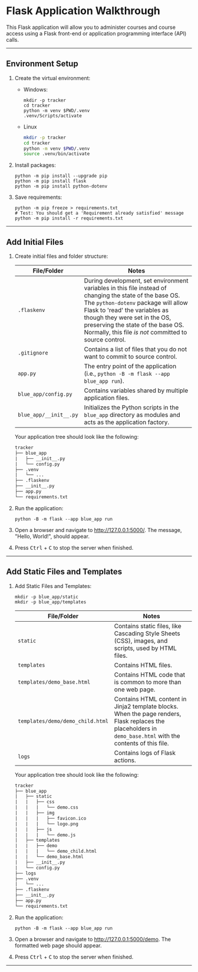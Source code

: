 # Flask Application Walkthrough

This Flask application will allow you to administer courses and course access using a Flask front-end or application programming interface (API) calls.

-----

## Environment Setup

1. Create the virtual environment:

   - Windows:

       ```pwsh
       mkdir -p tracker
       cd tracker
       python -m venv $PWD/.venv
       .venv/Scripts/activate
       ```

   - Linux

       ```bash
       mkdir -p tracker
       cd tracker
       python -m venv $PWD/.venv
       source .venv/bin/activate
       ```

2. Install packages:

    ```shell
    python -m pip install --upgrade pip
    python -m pip install flask
    python -m pip install python-dotenv
    ```

3. Save requirements:

    ```shell
    python -m pip freeze > requirements.txt
    # Test: You should get a 'Requirement already satisfied' message
    python -m pip install -r requirements.txt
    ```

-----

## Add Initial Files

1. Create initial files and folder structure:

    | File/Folder            | Notes                                                                                                                                                                                                                                                                                                           |
    |------------------------|-----------------------------------------------------------------------------------------------------------------------------------------------------------------------------------------------------------------------------------------------------------------------------------------------------------------|
    | `.flaskenv`            | During development, set environment variables in this file instead of changing the state of the base OS. The `python-dotenv` package will allow Flask to 'read' the variables as though they were set in the OS, preserving the state of the base OS. Normally, this file *is not* committed to source control. |
    | `.gitignore`           | Contains a list of files that you do not want to commit to source control.                                                                                                                                                                                                                                      |
    | `app.py`               | The entry point of the application (i.e., `python -B -m flask --app blue_app run`).                                                                                                                                                                                                                             |
    | `blue_app/config.py`   | Contains variables shared by multiple application files.                                                                                                                                                                                                                                                        |
    | `blue_app/__init__.py` | Initializes the Python scripts in the `blue_app` directory as modules and acts as the application factory.                                                                                                                                                                                                      |

    Your application tree should look like the following:

    ```txt
    tracker
    ├── blue_app
    |   ├── __init__.py
    |   └── config.py
    ├── .venv
    |   └── ...
    ├── .flaskenv
    ├── __init__.py
    ├── app.py
    └── requirements.txt
    ```

2. Run the application:

    ```shell
    python -B -m flask --app blue_app run
    ```

3. Open a browser and navigate to <http://127.0.0.1:5000/>. The message, "Hello, World!", should appear.

4. Press <kbd>Ctrl</kbd> + <kbd>C</kbd> to stop the server when finished.

-----

## Add Static Files and Templates

1. Add Static Files and Templates:

    ```shell
    mkdir -p blue_app/static
    mkdir -p blue_app/templates
    ```

    | File/Folder                      | Notes                                                                                                                                                       |
    |----------------------------------|-------------------------------------------------------------------------------------------------------------------------------------------------------------|
    | `static`                         | Contains static files, like Cascading Style Sheets (CSS), images, and scripts, used by HTML files.                                                          |
    | `templates`                      | Contains HTML files.                                                                                                                                        |
    | `templates/demo_base.html`       | Contains HTML code that is common to more than one web page.                                                                                                |
    | `templates/demo/demo_child.html` | Contains HTML content in Jinja2 template blocks. When the page renders, Flask replaces the placeholders in `demo_base.html` with the contents of this file. |
    | `logs`                           | Contains logs of Flask actions.                                                                                                                             |

    Your application tree should look like the following:

    ```txt
    tracker
    ├── blue_app
    |   ├── static
    |   |   ├── css
    |   |   |   └── demo.css
    |   |   ├── img
    |   |   |   ├── favicon.ico
    |   |   |   └── logo.png
    |   |   ├── js
    |   |   |   └── demo.js
    |   ├── templates
    |   |   ├── demo
    |   |   |   └── demo_child.html
    |   |   └── demo_base.html
    |   ├── __init__.py
    |   └── config.py
    ├── logs
    ├── .venv
    |   └── ...
    ├── .flaskenv
    ├── __init__.py
    ├── app.py
    └── requirements.txt
    ```

2. Run the application:

    ```shell
    python -B -m flask --app blue_app run
    ```

3. Open a browser and navigate to <http://127.0.0.1:5000/demo>. The formatted web page should appear.

4. Press <kbd>Ctrl</kbd> + <kbd>C</kbd> to stop the server when finished.

-----
